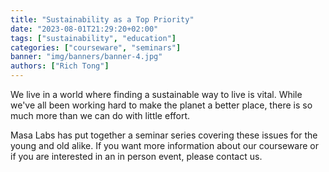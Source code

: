 ```yaml
---
title: "Sustainability as a Top Priority"
date: "2023-08-01T21:29:20+02:00"
tags: ["sustainability", "education"]
categories: ["courseware", "seminars"]
banner: "img/banners/banner-4.jpg"
authors: ["Rich Tong"]
---
```


We live in a world where finding a sustainable way to live is vital. While we've
all been working hard to make the planet a better place, there is so much more
than we can do with little effort.

Masa Labs has put together a seminar series covering these issues for the young
and old alike. If you want more information about our courseware or if you are
interested in an in person event, please contact us.
